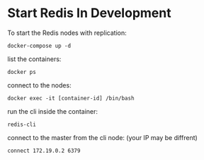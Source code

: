 # Start Redis In Development

To start the Redis nodes with replication:

`docker-compose up -d`

list the containers:

`docker ps`

connect to the nodes:

`docker exec -it [container-id] /bin/bash`

run the cli inside the container:

`redis-cli`

connect to the master from the cli node: (your IP may be diffrent)

`connect 172.19.0.2 6379`

